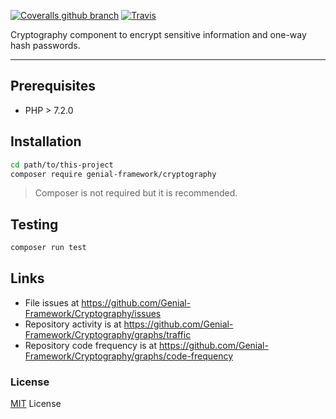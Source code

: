 [![Coveralls github branch](https://img.shields.io/coveralls/github/Genial-Framework/Cryptography/master.svg?style=flat-square)](https://coveralls.io/github/Genial-Framework/Cryptography?branch=master) [![Travis](https://img.shields.io/travis/Genial-Framework/Cryptography.svg?style=flat-square)](https://travis-ci.org/Genial-Framework/Cryptography) 

Cryptography component to encrypt sensitive information and one-way hash passwords.

-------
## Prerequisites
- PHP > 7.2.0

## Installation
```sh
cd path/to/this-project
composer require genial-framework/cryptography
```
> Composer is not required but it is recommended.

## Testing
```sh
composer run test
```

## Links
- File issues at https://github.com/Genial-Framework/Cryptography/issues
- Repository activity is at https://github.com/Genial-Framework/Cryptography/graphs/traffic
- Repository code frequency is at https://github.com/Genial-Framework/Cryptography/graphs/code-frequency

### License
[MIT](LICENSE.txt) License
